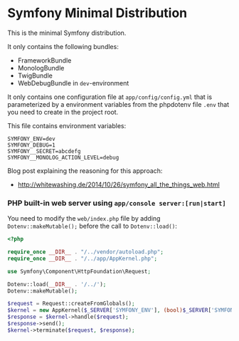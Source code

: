 # Symfony Minimal Distribution

This is the minimal Symfony distribution.

It only contains the following bundles:

- FrameworkBundle
- MonologBundle
- TwigBundle
- WebDebugBundle in `dev`-environment

It only contains one configuration file at `app/config/config.yml`
that is parameterized by a environment variables from the
phpdotenv file `.env` that you need to create in the project root.

This file contains environment variables:

    SYMFONY_ENV=dev
    SYMFONY_DEBUG=1
    SYMFONY__SECRET=abcdefg
    SYMFONY__MONOLOG_ACTION_LEVEL=debug

Blog post explaining the reasoning for this approach:

- http://whitewashing.de/2014/10/26/symfony_all_the_things_web.html

### PHP built-in web server using `app/console server:[run|start]`

You need to modify the `web/index.php` file by adding `Dotenv::makeMutable();`
before the call to `Dotenv::load()`:

```php
<?php

require_once __DIR__ . "/../vendor/autoload.php";
require_once __DIR__ . "/../app/AppKernel.php";

use Symfony\Component\HttpFoundation\Request;

Dotenv::load(__DIR__ . '/../');
Dotenv::makeMutable();

$request = Request::createFromGlobals();
$kernel = new AppKernel($_SERVER['SYMFONY_ENV'], (bool)$_SERVER['SYMFONY_DEBUG']);
$response = $kernel->handle($request);
$response->send();
$kernel->terminate($request, $response);
```
